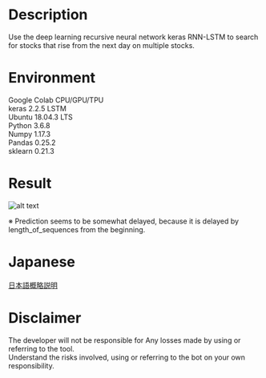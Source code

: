 # Description
Use the deep learning recursive neural network keras RNN-LSTM to search for stocks that rise from the next day on multiple stocks.

# Environment
Google Colab CPU/GPU/TPU<br>
keras 2.2.5 LSTM<br>
Ubuntu 18.04.3 LTS<br>
Python 3.6.8<br>
Numpy 1.17.3<br>
Pandas 0.25.2<br>
sklearn 0.21.3

# Result
![alt text](https://github.com/soarbear/stocks-lstm-keras/blob/master/stocks-letm-keras.jpg)

※ Prediction seems to be somewhat delayed, because it is delayed by length_of_sequences from the beginning.

# Japanese
<a href="https://memo.soarcloud.com/%e6%b7%b1%e5%b1%a4%e5%ad%a6%e7%bf%92%e3%81%a7%e6%99%82%e7%b3%bb%e5%88%97%e4%ba%88%e6%b8%ac%e3%81%ae%e4%b8%8a%e3%81%8c%e3%82%8b%e6%a0%aa%e3%81%b8/">日本語概略説明</a>

# Disclaimer
The developer will not be responsible for Any losses made by using or referring to the tool.<br>
Understand the risks involved, using or referring to the bot on your own responsibility.
